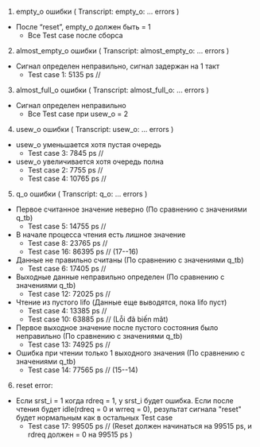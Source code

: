 1) empty_o ошибки ( Transcript: empty_o: ... errors )
- После “reset”, empty_o должен быть = 1
  + Все Test case после сборса

2) almost_empty_o ошибки ( Transcript: almost_empty_o: ... errors )
- Сигнал определен неправильно, сигнал задержан на 1 такт
  + Test case 1: 5135 ps //

3) almost_full_o ошибки ( Transcript: almost_full_o: ... errors )
- Сигнал определен неправильно
  + Все Test case при usew_o = 2
  
4) usew_o ошибки ( Transcript: usew_o: ... errors )
- usew_o уменьшается хотя пустая очередь
  + Test case 3: 7845 ps // 
- usew_o увеличивается хотя очередь полна
  + Test case 2: 7755 ps // 
  + Test case 4: 10765 ps // 


5) q_o ошибки ( Transcript: q_o: ... errors )
- Первое считанное значение неверно (По сравнению с значениями q_tb)
  + Test case 5: 14755 ps //
- В начале процесса чтения есть лишное значение
  + Test case 8: 23765 ps //
  + Test case 16: 86395 ps // (17--16)
- Данные не правильно считаны (По сравнению с значениями q_tb)
  + Test case 6: 17405 ps //
- Выходные данные неправильно определен (По сравнению с значениями q_tb)
  + Test case 12: 72025 ps //
- Чтение из пустого lifo (Данные еще выводятся, пока lifo пуст)
  + Test case 4: 13385 ps  //
  + Test case 10: 63885 ps // (Lỗi đã biến mât)
- Первое выходное значение после пустого состояния было неправильно (По сравнению с значениями q_tb)
  + Test case 13: 74925 ps // 
- Ошибка при чтении только 1 выходного значения (По сравнению с значениями q_tb)
  + Test case 14: 77565 ps // (15--14) 


6) reset error:
- Если srst_i = 1 когда rdreq = 1, у srst_i будет ошибка. Если после чтения будет idle(rdreq = 0 и wrreq = 0), результат сигнала "reset" будет нормальным как в остальных Test case
  + Test case 17: 99505 ps // (Reset должен начинаться на 99515 ps, и rdreq должен = 0 на 99515 ps )
 
